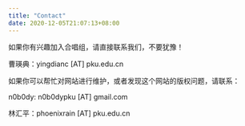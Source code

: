 ```yaml
---
title: "Contact"
date: 2020-12-05T21:07:13+08:00
---
```


如果你有兴趣加入合唱组，请直接联系我们，不要犹豫！

曹瑛典：yingdianc \[AT\] pku.edu.cn

如果你可以帮忙对网站进行维护，或者发现这个网站的版权问题，请联系：

n0b0dy: n0b0dypku \[AT\] gmail.com

林汇平：phoenixrain \[AT\] pku.edu.cn

